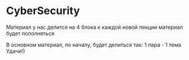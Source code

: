 # CyberSecurity

Материал у нас делится на 4 блока
к каждой новой лекции материал будет пополняться

В основном материал, по началу, будет делиться так: 1 пара - 1 тема
Удачи!)
